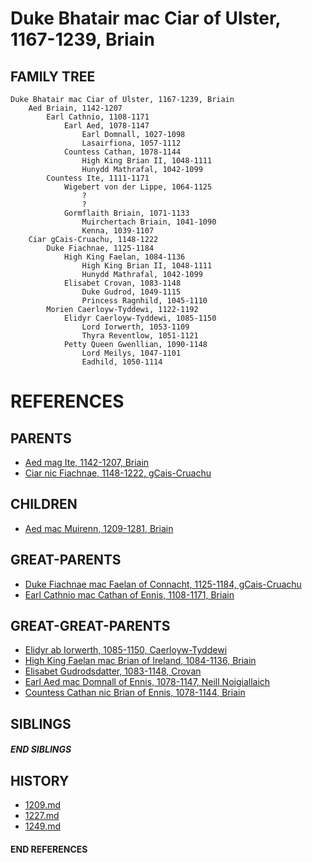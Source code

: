 # Duke Bhatair mac Ciar of Ulster, 1167-1239, Briain

## FAMILY TREE 
```
Duke Bhatair mac Ciar of Ulster, 1167-1239, Briain
    Aed Briain, 1142-1207
        Earl Cathnio, 1108-1171
            Earl Aed, 1078-1147
                Earl Domnall, 1027-1098
                Lasairfiona, 1057-1112
            Countess Cathan, 1078-1144
                High King Brian II, 1048-1111
                Hunydd Mathrafal, 1042-1099
        Countess Ite, 1111-1171
            Wigebert von der Lippe, 1064-1125
                ?
                ?
            Gormflaith Briain, 1071-1133
                Muirchertach Briain, 1041-1090
                Kenna, 1039-1107                
    Ciar gCais-Cruachu, 1148-1222
        Duke Fiachnae, 1125-1184
            High King Faelan, 1084-1136
                High King Brian II, 1048-1111
                Hunydd Mathrafal, 1042-1099
            Elisabet Crovan, 1083-1148            
                Duke Gudrod, 1049-1115
                Princess Ragnhild, 1045-1110
        Morien Caerloyw-Tyddewi, 1122-1192
            Elidyr Caerloyw-Tyddewi, 1085-1150
                Lord Iorwerth, 1053-1109
                Thyra Reventlow, 1051-1121
            Petty Queen Gwenllian, 1090-1148
                Lord Meilys, 1047-1101
                Eadhild, 1050-1114
```


# REFERENCES

## PARENTS 
* [Aed mag Ite, 1142-1207, Briain](aed_mag_ite_1142.md)
* [Ciar nic Fiachnae, 1148-1222, gCais-Cruachu](ciar_nic_fiachnae_1148.md)

## CHILDREN 
* [Aed mac Muirenn, 1209-1281, Briain](aed_mac_muirenn_1209.md)


## GREAT-PARENTS 
* [Duke Fiachnae mac Faelan of Connacht, 1125-1184, gCais-Cruachu](fiachnae_mac_faelan_1125.md)
* [Earl Cathnio mac Cathan of Ennis, 1108-1171, Briain](cathnio_mac_cathan_1108.md)


## GREAT-GREAT-PARENTS 
* [Elidyr ab Iorwerth, 1085-1150, Caerloyw-Tyddewi](elidyr_ab_iorwerth_1085.md)
* [High King Faelan mac Brian of Ireland, 1084-1136, Briain](faelan_mac_brian_1084.md)
* [Elisabet Gudrodsdatter, 1083-1148, Crovan](elisabet_gudrodsdatter_1083.md)
* [Earl Aed mac Domnall of Ennis, 1078-1147, Neill Noigiallaich](aed_mac_domnall_1078.md)
* [Countess Cathan nic Brian of Ennis, 1078-1144, Briain](cathan_nic_brian_1078.md)

## SIBLINGS

##### END SIBLINGS  
## HISTORY
* [1209.md](../h/1209.md)
* [1227.md](../h/1227.md)
* [1249.md](../h/1249.md)

#### END REFERENCES
